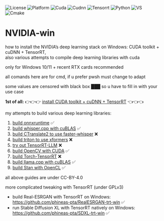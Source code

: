 ![License](https://img.shields.io/github/license/phineas-pta/NVIDIA-win?logo=creativecommons)
![Platform](https://img.shields.io/badge/Platform-win_64-0078D4?logo=windows)
![Cuda](https://img.shields.io/badge/CUDA-v12.9-76B900?logo=nvidia)
![Cudnn](https://img.shields.io/badge/cuDNN-v9.10-76B900?logo=nvidia)
![Tensorrt](https://img.shields.io/badge/TensorRT-v10.11-76B900?logo=nvidia)
![Python](https://img.shields.io/badge/python-v3.1x-3776AB?logo=python)
![VS](https://img.shields.io/badge/Visual_Studio-v17_2022-5C2D91?logo=visualstudio)
![Cmake](https://img.shields.io/badge/CMake-v3.2x-064F8C?logo=cmake)

# NVIDIA-win

how to install the NVIDIA’s deep learning stack on Windows: CUDA toolkit + cuDNN + TensorRT,<br />also various attempts to compile deep learning libraries with cuda

only for Windows 10/11 + recent RTX cards recommended

all comands here are for cmd, if u prefer pwsh must change to adapt

some values are censored with black box ███ so u have to fill in with your use case

**1st of all:** 👉👉👉 [install CUDA toolkit + cuDNN + TensorRT](NVIDIA-win.md) 👈👈👈

my attempts to build various deep learning libraries:
1. [build onnxruntime](test01-onnxruntime.md) ✅
2. [build whisper.cpp with cuBLAS](test02-whisper.cpp-cublas.md) ✅
3. [build CTranslate2 to use faster-whisper](test03-ctranslate2.md) ❌
4. [build triton to use xformers](test04-triton.md) ❌
5. [try out TensorRT-LLM](test05-trt-llm.md) ❌
6. [build OpenCV with CUDA](test06-opencv.md) ✅
7. [build Torch-TensorRT](test07-torch-tensorrt.md) ❌
8. [build llama.cpp with cuBLAS](test08-llama.cpp-cublas.md) ✅
9. [build Stan with OpenCL](test09-stan-opencl.md) ✅

all above guides are under CC-BY-4.0

more complicated tweaking with TensorRT (under GPLv3)
- build Real-ESRGAN with TensorRT on Windows: https://github.com/phineas-pta/RealESRGAN-trt-win ✅
- run Stable Diffusion XL with TensorRT natively on Windows: https://github.com/phineas-pta/SDXL-trt-win ✅

